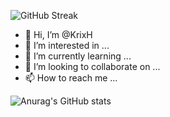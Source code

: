 ![GitHub Streak](http://github-readme-streak-stats.herokuapp.com?user=KrixH&theme=github-dark-blue&hide_border=true&date_format=%5BY%20%5DM%20j)





- 👋 Hi, I’m @KrixH
- 👀 I’m interested in ...
- 🌱 I’m currently learning ...
- 💞️ I’m looking to collaborate on ...
- 📫 How to reach me ...

<!---
KrixH/KrixH is a ✨ special ✨ repository because its `README.md` (this file) appears on your GitHub profile.
You can click the Preview link to take a look at your changes.
--->



![Anurag's GitHub stats](https://github-readme-stats.vercel.app/api?username=KrixH&show_icons=true&theme=radical)
